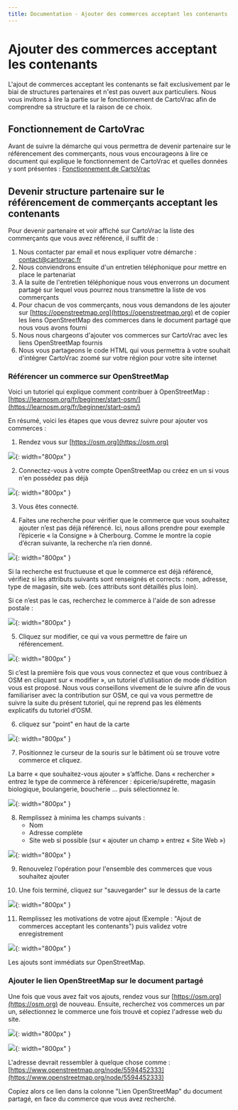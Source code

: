 ```yaml
---
title: Documentation - Ajouter des commerces acceptant les contenants
---
```


# Ajouter des commerces acceptant les contenants

L'ajout de commerces acceptant les contenants se fait exclusivement par le biai de structures partenaires et n'est pas ouvert aux particuliers. Nous vous invitons à lire la partie sur le fonctionnement de CartoVrac afin de comprendre sa structure et la raison de ce choix.

## Fonctionnement de CartoVrac

Avant de suivre la démarche qui vous permettra de devenir partenaire sur le référencement des commerçants, nous vous encourageons à lire ce document qui explique le fonctionnement de CartoVrac et quelles données y sont présentes : [Fonctionnement de CartoVrac](fonctionnement.md)

## Devenir structure partenaire sur le référencement de commerçants acceptant les contenants

Pour devenir partenaire et voir affiché sur CartoVrac la liste des commerçants que vous avez référencé, il suffit de :

1. Nous contacter par email et nous expliquer votre démarche : contact@cartovrac.fr
2. Nous conviendrons ensuite d'un entretien téléphonique pour mettre en place le partenariat
3. A la suite de l'entretien téléphonique nous vous enverrons un document partagé sur lequel vous pourrez nous transmettre la liste de vos commerçants
4. Pour chacun de vos commerçants, nous vous demandons de les ajouter sur [https://openstreetmap.org](https://openstreetmap.org) et de copier les liens OpenStreetMap des commerces dans le document partagé que nous vous avons fourni
5. Nous nous chargeons d'ajouter vos commerces sur CartoVrac avec les liens OpenStreetMap fournis
6. Nous vous partageons le code HTML qui vous permettra à votre souhait d'intégrer CartoVrac zoomé sur votre région pour votre site internet 

### Référencer un commerce sur OpenStreetMap

Voici un tutoriel qui explique comment contribuer à OpenStreetMap : [https://learnosm.org/fr/beginner/start-osm/](https://learnosm.org/fr/beginner/start-osm/)

En résumé, voici les étapes que vous devrez suivre pour ajouter vos commerces :

1) Rendez vous sur [https://osm.org](https://osm.org)

![](https://raw.githubusercontent.com/vivreanantes/cartovrac/master/communication/1.jpg){: width="800px" }

2) Connectez-vous à votre compte OpenStreetMap ou créez en un si vous n'en possédez pas déjà

![](https://raw.githubusercontent.com/vivreanantes/cartovrac/master/communication/2.jpg){: width="800px" }

3) Vous êtes connecté.

4) Faites une recherche pour vérifier que le commerce que vous souhaitez ajouter n’est pas déjà référencé. Ici, nous allons prendre pour exemple l’épicerie « la Consigne » à Cherbourg. Comme le montre la
copie d’écran suivante, la recherche n’a rien donné.

![](https://raw.githubusercontent.com/vivreanantes/cartovrac/master/communication/5.jpg){: width="800px" }

Si la recherche est fructueuse et que le commerce est déjà référencé, vérifiez si les attributs suivants sont renseignés et corrects : nom, adresse, type de magasin, site web. (ces attributs sont détaillés plus loin). 

Si ce n’est pas le cas, recherchez le commerce à l'aide de son adresse postale : 

![](https://raw.githubusercontent.com/vivreanantes/cartovrac/master/communication/5bis.jpg){: width="800px" }

5) Cliquez sur modifier, ce qui va vous permettre de faire un référencement. 

![](https://raw.githubusercontent.com/vivreanantes/cartovrac/master/communication/6.jpg){: width="800px" }

Si c’est la première fois que vous vous connectez et que vous contribuez à OSM en cliquant sur « modifier », un tutoriel d’utilisation de mode d’édition vous est proposé. Nous vous conseillons vivement de le suivre afin de vous familiariser avec la contribution sur OSM, ce qui va vous permettre de suivre la suite du présent tutoriel, qui ne reprend pas les éléments explicatifs du tutoriel d’OSM.

6) cliquez sur "point" en haut de la carte

![](https://raw.githubusercontent.com/vivreanantes/cartovrac/master/communication/9.jpg){: width="800px" }

7) Positionnez le curseur de la souris sur le bâtiment où se trouve votre commerce et cliquez.

La barre « que souhaitez-vous ajouter » s’affiche. Dans « rechercher » entrez le type de commerce à référencer : épicerie/supérette, magasin biologique, boulangerie, boucherie ... puis sélectionnez le.

![](https://raw.githubusercontent.com/vivreanantes/cartovrac/master/communication/10.jpg){: width="800px" }

8) Remplissez à minima les champs suivants :
    - Nom
    - Adresse complète
    - Site web si possible (sur « ajouter un champ » entrez « Site Web »)

![](https://raw.githubusercontent.com/vivreanantes/cartovrac/master/communication/11.jpg){: width="800px" }

9) Renouvelez l'opération pour l'ensemble des commerces que vous souhaitez ajouter

10) Une fois terminé, cliquez sur "sauvegarder" sur le dessus de la carte 

![](https://raw.githubusercontent.com/vivreanantes/cartovrac/master/communication/14.jpg){: width="800px" }

11) Remplissez les motivations de votre ajout (Exemple : "Ajout de commerces acceptant les contenants") puis validez votre enregistrement

![](https://raw.githubusercontent.com/vivreanantes/cartovrac/master/communication/15.jpg){: width="800px" }

Les ajouts sont immédiats sur OpenStreetMap.

### Ajouter le lien OpenStreetMap sur le document partagé

Une fois que vous avez fait vos ajouts, rendez vous sur [https://osm.org](https://osm.org) de nouveau. Ensuite, recherchez vos commerces un par un, sélectionnez le commerce une fois trouvé et copiez l'adresse web du site.


![](https://raw.githubusercontent.com/vivreanantes/cartovrac/master/communication/16.jpg){: width="800px" }

![](https://raw.githubusercontent.com/vivreanantes/cartovrac/master/communication/17.jpg){: width="800px" }

L'adresse devrait ressembler à quelque chose comme : [https://www.openstreetmap.org/node/5594452333](https://www.openstreetmap.org/node/5594452333)

Copiez alors ce lien dans la colonne "Lien OpenStreetMap" du document partagé, en face du commerce que vous avez recherché.
